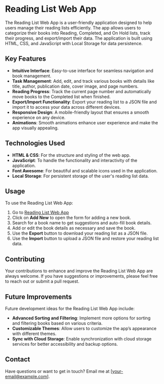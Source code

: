# Reading List Web App

The Reading List Web App is a user-friendly application designed to help users manage their reading lists efficiently. The app allows users to categorize their books into Reading, Completed, and On Hold lists, track their progress, and export/import their data. The application is built using HTML, CSS, and JavaScript with Local Storage for data persistence.

## Key Features

- **Intuitive Interface**: Easy-to-use interface for seamless navigation and book management.
- **Task Management**: Add, edit, and track various books with details like title, author, publication date, cover image, and page numbers.
- **Reading Progress**: Track the current page number and automatically move books to the Completed list when finished.
- **Export/Import Functionality**: Export your reading list to a JSON file and import it to access your data across different devices.
- **Responsive Design**: A mobile-friendly layout that ensures a smooth experience on any device.
- **Animations**: Smooth animations enhance user experience and make the app visually appealing.

## Technologies Used

- **HTML & CSS**: For the structure and styling of the web app.
- **JavaScript**: To handle the functionality and interactivity of the application.
- **Font Awesome**: For beautiful and scalable icons used in the application.
- **Local Storage**: For persistent storage of the user's reading list data.

## Usage

To use the Reading List Web App:

1. Go to [Reading List Web App](https://sanyam-g.github.io/Reading-List/)
2. Click on **Add New** to open the form for adding a new book.
3. Search for a book name to get suggestions and auto-fill book details.
4. Add or edit the book details as necessary and save the book.
5. Use the **Export** button to download your reading list as a JSON file.
6. Use the **Import** button to upload a JSON file and restore your reading list data.

## Contributing

Your contributions to enhance and improve the Reading List Web App are always welcome. If you have suggestions or improvements, please feel free to reach out or submit a pull request.

## Future Improvements

Future development ideas for the Reading List Web App include:

- **Advanced Sorting and Filtering**: Implement more options for sorting and filtering books based on various criteria.
- **Customizable Themes**: Allow users to customize the app’s appearance with different themes.
- **Sync with Cloud Storage**: Enable synchronization with cloud storage services for better accessibility and backup options.


## Contact

Have questions or want to get in touch? Email me at [your-email@example.com].
